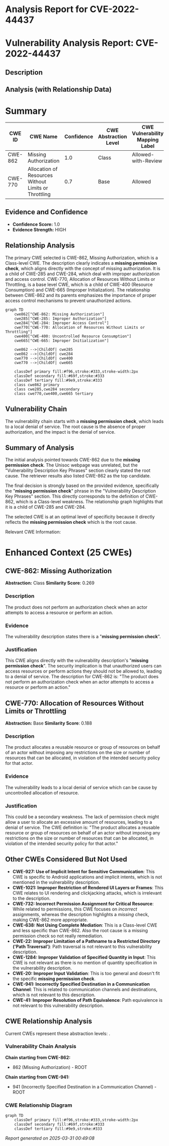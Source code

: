 # Analysis Report for CVE-2022-44437

# Vulnerability Analysis Report: CVE-2022-44437

## Description



## Analysis (with Relationship Data)

# Summary

| CWE ID | CWE Name | Confidence | CWE Abstraction Level | CWE Vulnerability Mapping Label | CWE-Vulnerability Mapping Notes |
|---|---|---|---|---|---|
| CWE-862 | Missing Authorization | 1.0 | Class | Allowed-with-Review | Primary CWE |
| CWE-770 | Allocation of Resources Without Limits or Throttling | 0.7 | Base | Allowed | Secondary Candidate |

## Evidence and Confidence

*   **Confidence Score:** 1.0
*   **Evidence Strength:** HIGH

## Relationship Analysis

The primary CWE selected is CWE-862, Missing Authorization, which is a Class-level CWE. The description clearly indicates a **missing permission check**, which aligns directly with the concept of missing authorization. It is a child of CWE-285 and CWE-284, which deal with improper authorization and access control. CWE-770, Allocation of Resources Without Limits or Throttling, is a base level CWE, which is a child of CWE-400 (Resource Consumption) and CWE-665 (Improper Initialization). The relationship between CWE-862 and its parents emphasizes the importance of proper access control mechanisms to prevent unauthorized actions.

```mermaid
graph TD
    cwe862["CWE-862: Missing Authorization"]
    cwe285["CWE-285: Improper Authorization"]
    cwe284["CWE-284: Improper Access Control"]
    cwe770["CWE-770: Allocation of Resources Without Limits or Throttling"]
    cwe400["CWE-400: Uncontrolled Resource Consumption"]
    cwe665["CWE-665: Improper Initialization"]

    cwe862 -->|ChildOf| cwe285
    cwe862 -->|ChildOf| cwe284
    cwe770 -->|ChildOf| cwe400
    cwe770 -->|ChildOf| cwe665

    classDef primary fill:#f96,stroke:#333,stroke-width:2px
    classDef secondary fill:#69f,stroke:#333
    classDef tertiary fill:#9e9,stroke:#333
    class cwe862 primary
    class cwe285,cwe284 secondary
    class cwe770,cwe400,cwe665 tertiary
```

## Vulnerability Chain

The vulnerability chain starts with a **missing permission check**, which leads to a local denial of service. The root cause is the absence of proper authorization, and the impact is the denial of service.

## Summary of Analysis

The initial analysis pointed towards CWE-862 due to the **missing permission check**. The Unisoc webpage was unrelated, but the "Vulnerability Description Key Phrases" section clearly stated the root cause. The retriever results also listed CWE-862 as the top candidate.

The final decision is strongly based on the provided evidence, specifically the "**missing permission check**" phrase in the "Vulnerability Description Key Phrases" section. This directly corresponds to the definition of CWE-862, which is a Class-level weakness. The relationship graph highlights that it is a child of CWE-285 and CWE-284.

The selected CWE is at an optimal level of specificity because it directly reflects the **missing permission check** which is the root cause.

Relevant CWE Information:

# Enhanced Context (25 CWEs)

## CWE-862: Missing Authorization
**Abstraction:** Class
**Similarity Score**: 0.269

### Description
The product does not perform an authorization check when an actor attempts to access a resource or perform an action.

### Evidence
The vulnerability description states there is a "**missing permission check**".

### Justification
This CWE aligns directly with the vulnerability description's "**missing permission check**". The security implication is that unauthorized users can access resources or perform actions they should not be allowed to, leading to a denial of service. The description for CWE-862 is: "The product does not perform an authorization check when an actor attempts to access a resource or perform an action."

## CWE-770: Allocation of Resources Without Limits or Throttling
**Abstraction:** Base
**Similarity Score**: 0.188

### Description
The product allocates a reusable resource or group of resources on behalf of an actor without imposing any restrictions on the size or number of resources that can be allocated, in violation of the intended security policy for that actor.

### Evidence
The vulnerability leads to a local denial of service which can be cause by uncontrolled allocation of resource.

### Justification
This could be a secondary weakness. The lack of permission check might allow a user to allocate an excessive amount of resources, leading to a denial of service. The CWE definition is: "The product allocates a reusable resource or group of resources on behalf of an actor without imposing any restrictions on the size or number of resources that can be allocated, in violation of the intended security policy for that actor."
## Other CWEs Considered But Not Used

*   **CWE-927: Use of Implicit Intent for Sensitive Communication**: This CWE is specific to Android applications and implicit intents, which is not mentioned in the vulnerability description.
*   **CWE-1021: Improper Restriction of Rendered UI Layers or Frames**: This CWE relates to UI rendering and clickjacking attacks, which is irrelevant to the description.
*   **CWE-732: Incorrect Permission Assignment for Critical Resource**: While related to permissions, this CWE focuses on *incorrect* assignments, whereas the description highlights a *missing* check, making CWE-862 more appropriate.
*   **CWE-638: Not Using Complete Mediation**: This is a Class-level CWE and less specific than CWE-862. Also the root cause is a missing permission check so not really remediation.
*   **CWE-22: Improper Limitation of a Pathname to a Restricted Directory ('Path Traversal')**: Path traversal is not relevant to this vulnerability description.
*   **CWE-1284: Improper Validation of Specified Quantity in Input**: This CWE is not relevant as there is no mention of quantity specification in the vulnerability description.
*   **CWE-20: Improper Input Validation**: This is too general and doesn't fit the specific **missing permission check**.
*   **CWE-941: Incorrectly Specified Destination in a Communication Channel**: This is related to communication channels and destinations, which is not relevant to this description.
*   **CWE-41: Improper Resolution of Path Equivalence**: Path equivalence is not relevant to this vulnerability description.


## CWE Relationship Analysis

Current CWEs represent these abstraction levels: .


### Vulnerability Chain Analysis

**Chain starting from CWE-862:**
- 862 (Missing Authorization) - ROOT


**Chain starting from CWE-941:**
- 941 (Incorrectly Specified Destination in a Communication Channel) - ROOT



### CWE Relationship Diagram

```mermaid
graph TD
    classDef primary fill:#f96,stroke:#333,stroke-width:2px
    classDef secondary fill:#69f,stroke:#333
    classDef tertiary fill:#9e9,stroke:#333
```



*Report generated on 2025-03-31 00:49:08*
